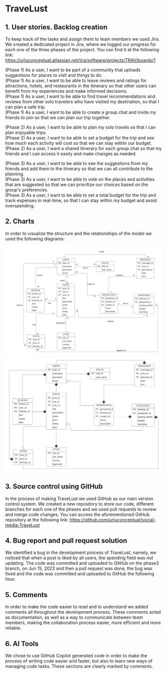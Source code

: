 # TraveLust

## 1. User stories. Backlog creation
To keep track of the tasks and assign them to team members we used Jira. We created a dedicated project in Jira, where we logged our progress for each one of the three phases of the project. You can find it at the following link: https://urluconceptual.atlassian.net/jira/software/projects/TRAV/boards/1  

(Phase 1) As a user, I want to be part of a community that uploads suggestions for places to visit and things to do.  
(Phase 1) As a user, I want to be able to leave reviews and ratings for attractions, hotels, and restaurants in the itinerary so that other users can benefit from my experiences and make informed decisions.  
(Phase 1) As a user, I want to be able to find travel recommendations and reviews from other solo travelers who have visited my destination, so that I can plan a safe trip.  
(Phase 1) As a user, I want to be able to create a group chat and invite my friends to join so that we can plan our trip together.  

(Phase 2) As a user, I want to be able to plan my solo travels so that I can plan enjoyable trips.  
(Phase 2) As a user, I want to be able to set a budget for the trip and see how much each activity will cost so that we can stay within our budget.  
(Phase 2) As a user, I want a shared itinerary for each group chat so that my friends and I can access it easily and make changes as needed.  

(Phase 3) As a user, I want to be able to see the suggestions from my friends and add them to the itinerary so that we can all contribute to the planning.  
(Phase 3) As a user, I want to be able to vote on the places and activities that are suggested so that we can prioritize our choices based on the group's preferences.  
(Phase 3) As a user, I want to be able to set a total budget for the trip and track expenses in real-time, so that I can stay within my budget and avoid overspending.  

## 2. Charts
In order to visualize the structure and the relationships of the model we used the following diagrams:

![er](ER_DIAGRAM.jpg)
![uml](UML_DIAGRAM.jpeg)

## 3. Source control using GitHub
In the process of making TraveLust we used GitHub as our main version control system. We created a new repository to store our code, different branches for each one of the phases and we used pull requests to review and merge code changes. You can access the aforementioned GitHub repository at the following link: https://github.com/urluconceptual/social-media-TraveLust



## 4. Bug report and pull request solution
We identified a bug in the development process of TraveLust, namely, we noticed that when a post is liked by all users, the spending field was not updating. The code was committed and uploaded to GitHub on the phase3 branch, on Jun 15, 2023 and then a pull request was done, the bug was fixed and the code was committed and uploaded to GitHub the following hour.

## 5. Comments

In order to make the code easier to read and to understand we added comments all throughout the development process. These comments acted as documentation, as well as a way to communicate between team members, making the collaboration process easier, more efficient and more reliable.

## 6. AI Tools

We chose to use GitHub Copilot generated code in order to make the process of writing code easier and faster, but also to learn new ways of managing code tasks. These sections are clearly marked by comments.
